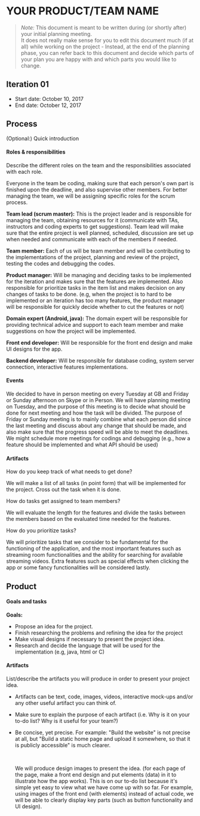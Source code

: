 # YOUR PRODUCT/TEAM NAME

 > _Note:_ This document is meant to be written during (or shortly after) your initial planning meeting.     
 > It does not really make sense for you to edit this document much (if at all) while working on the project - Instead, at the end of the planning phase, you can refer back to this document and decide which parts of your plan you are happy with and which parts you would like to change.


## Iteration 01

* Start date: October 10, 2017
* End date: October 12, 2017

## Process

(Optional:) Quick introduction

#### Roles & responsibilities

Describe the different roles on the team and the responsibilities associated with each role.

Everyone in the team be coding, making sure that each person's own part is finished upon the deadline, and also supervise other members. For better managing the team, we will be assigning specific roles for the scrum process.

**Team lead (scrum master):** This is the project leader and is responsible for managing the team, obtaining resources for it (communicate with TAs, instructors and coding experts to get suggestions). Team lead will make sure that the entire project is well planned, scheduled, discussion are set up when needed and communicate with each of the members if needed.

**Team member:** Each of us will be team member and will be contributing to the implementations of the project, planning and review of the project, testing the codes and debugging the codes.

**Product manager:** Will be managing and deciding tasks to be implemented for the iteration and makes sure that the features are implemented. Also responsible for prioritize tasks in the item list and makes decision on any changes of tasks to be done. (e.g, when the project is to hard to be implemented or an iteration has too many features, the product manager will be responsible for quickly decide whether to cut the features or not)

**Domain expert (Android, java):** The domain expert will be responsible for providing technical advice and support to each team member and make suggestions on how the project will be implemented.

**Front end developer:** Will be responsible for the front end design and make UI designs for the app.

**Backend developer:** Will be responsible for database coding, system server connection, interactive features implementations. 

#### Events

We decided to have in person meeting on every Tuesday at GB and Friday or Sunday afternoon on Skype or in Person. We will have planning meeting on Tuesday, and the purpose of this meeting is to decide what should be done for next meeting and how the task will be divided. The purpose of Friday or Sunday meeting is to mainly combine what each person did since the last meeting and discuss about any change that should be made, and also make sure that the progress speed will be able to meet the deadlines. We might schedule more meetings for codings and debugging (e.g., how a feature should be implemented and what API should be used)

#### Artifacts

How do you keep track of what needs to get done?

We will make a list of all tasks (in point form) that will be implemented for the project. Cross out the task when it is done.

How do tasks get assigned to team members? 

We will evaluate the length for the features and divide the tasks between the members based on the evaluated time needed for the features.

How do you prioritize tasks?

We will prioritize tasks that we consider to be fundamental for the functioning of the application, and the most important features such as streaming room functionalities and the ability for searching for available streaming videos. Extra features such as special effects when clicking the app or some fancy functionalities will be considered lastly.

## Product

#### Goals and tasks

**Goals:** 

- Propose an idea for the project.
- Finish researching the problems and refining the idea for the project
- Make visual designs if necessary to present the project idea.
- Research and decide the language that will be used for the implementation (e.g, java, html or C)

#### Artifacts

List/describe the artifacts you will produce in order to present your project idea.

* Artifacts can be text, code, images, videos, interactive mock-ups and/or any other useful artifact you can think of.

* Make sure to explain the purpose of each artifact (i.e. Why is it on your to-do list? Why is it useful for your team?)

* Be concise, yet precise. 
   For example: "Build the website" is not precise at all, but "Build a static home page and upload it somewhere, so that it is publicly accessible" is much clearer.

   ​

   We will produce design images to present the idea. (for each page of the page, make a front end design and put elements (data) in it to illustrate how the app works). This is on our to-do list because it's simple yet easy to view what we have come up with so far. For example, using images of the front end (with elements) instead of actual code, we will be able to clearly display key parts (such as button functionality and UI design). 



